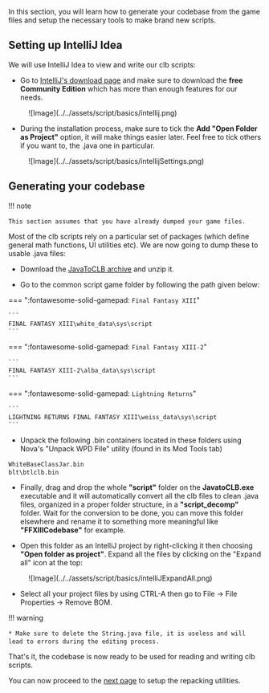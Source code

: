 In this section, you will learn how to generate your codebase from the game files and setup the necessary tools to make brand new scripts.

## Setting up IntelliJ Idea

We will use IntelliJ Idea to view and write our clb scripts:

* Go to [IntelliJ's download page](https://www.jetbrains.com/idea/download/?section=windows) and make sure to download the **free Community Edition** which has more than enough features for our needs.

<figure markdown>
  ![Image](../../assets/script/basics/intellij.png)
</figure>

* During the installation process, make sure to tick the **Add "Open Folder as Project"** option, it will make things easier later. Feel free to tick others if you want to, the .java one in particular.

<figure markdown>
  ![Image](../../assets/script/basics/intellijSettings.png)
</figure>

## Generating your codebase

!!! note

    This section assumes that you have already dumped your game files.

Most of the clb scripts rely on a particular set of packages (which define general math functions, UI utilities etc). We are now going to dump these to usable .java files:

* Download the [JavaToCLB archive](https://cdn.discordapp.com/attachments/764599308704022568/1197892700205240352/JavaToCLB.zip) and unzip it.

* Go to the common script game folder by following the path given below:

=== ":fontawesome-solid-gamepad: `Final Fantasy XIII`"

    ``` 
    FINAL FANTASY XIII\white_data\sys\script
    ```

=== ":fontawesome-solid-gamepad: `Final Fantasy XIII-2`"

    ``` 
    FINAL FANTASY XIII-2\alba_data\sys\script
    ```

=== ":fontawesome-solid-gamepad: `Lightning Returns`"

    ``` 
    LIGHTNING RETURNS FINAL FANTASY XIII\weiss_data\sys\script
    ```

* Unpack the following .bin containers located in these folders using Nova's "Unpack WPD File" utility (found in its Mod Tools tab)

``` 
WhiteBaseClassJar.bin
blt\btlclb.bin
```

* Finally, drag and drop the whole **"script"** folder on the **JavatoCLB.exe** executable and it will automatically convert all the clb files to clean .java files, organized in a proper folder structure, in a **"script_decomp"** folder. Wait for the conversion to be done, you can move this folder elsewhere and rename it to something more meaningful like **"FFXIIICodebase"** for example.

* Open this folder as an IntelliJ project by right-clicking it then choosing **"Open folder as project"**. Expand all the files by clicking on the "Expand all" icon at the top:

<figure markdown>
  ![Image](../../assets/script/basics/intelliJExpandAll.png)
</figure>

* Select all your project files by using CTRL-A then go to File -> File Properties -> Remove BOM.

!!! warning

    * Make sure to delete the String.java file, it is useless and will lead to errors during the editing process.

That's it, the codebase is now ready to be used for reading and writing clb scripts.

You can now proceed to the [next page](./repacking.md) to setup the repacking utilities.
